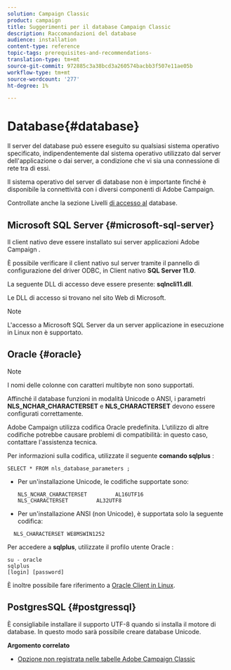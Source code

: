 ```yaml
---
solution: Campaign Classic
product: campaign
title: Suggerimenti per il database Campaign Classic
description: Raccomandazioni del database
audience: installation
content-type: reference
topic-tags: prerequisites-and-recommendations-
translation-type: tm+mt
source-git-commit: 972885c3a38bcd3a260574bacbb3f507e11ae05b
workflow-type: tm+mt
source-wordcount: '277'
ht-degree: 1%

---
```



# Database{#database}

Il server del database può essere eseguito su qualsiasi sistema operativo specificato, indipendentemente dal sistema operativo utilizzato dal server dell&#39;applicazione o dai server, a condizione che vi sia una connessione di rete tra di essi.

Il sistema operativo del server di database non è importante finché è disponibile la connettività con i diversi componenti di  Adobe Campaign.

Controllate anche la sezione Livelli [di accesso al](../../installation/using/prerequisites-of-campaign-installation-in-linux.md#database-access-layers) database.

## Microsoft SQL Server {#microsoft-sql-server}

Il client nativo deve essere installato sui server applicazioni Adobe Campaign .

È possibile verificare il client nativo sul server tramite il pannello di configurazione del driver ODBC, in Client nativo **SQL Server 11.0**.

La seguente DLL di accesso deve essere presente: **sqlncli11.dll**.

Le DLL di accesso si trovano nel sito Web di Microsoft.

>[!NOTE]
>
>L&#39;accesso a Microsoft SQL Server da un server applicazione in esecuzione in Linux non è supportato.

##  Oracle {#oracle}

>[!NOTE]
>
>I nomi delle colonne con caratteri multibyte non sono supportati.

Affinché il database funzioni in modalità Unicode o ANSI, i parametri **NLS_NCHAR_CHARACTERSET** e **NLS_CHARACTERSET** devono essere configurati correttamente.

 Adobe Campaign utilizza  codifica Oracle predefinita. L’utilizzo di altre codifiche potrebbe causare problemi di compatibilità: in questo caso, contattare l&#39;assistenza tecnica.

Per informazioni sulla codifica, utilizzate il seguente **comando sqlplus** :

```
SELECT * FROM nls_database_parameters ;
```

* Per un&#39;installazione Unicode, le codifiche supportate sono:

   ```
   NLS_NCHAR_CHARACTERSET         AL16UTF16
   NLS_CHARACTERSET         AL32UTF8
   ```

* Per un&#39;installazione ANSI (non Unicode), è supportata solo la seguente codifica:

```
  NLS_CHARACTERSET WE8MSWIN1252
```

Per accedere a **sqlplus**, utilizzate il profilo utente Oracle :

```
su - oracle 
sqlplus 
[login] [password]
```

È inoltre possibile fare riferimento a [Oracle Client in Linux](../../installation/using/installing-packages-with-linux.md#oracle-client-in-linux).

## PostgresSQL {#postgressql}

È consigliabile installare il supporto UTF-8 quando si installa il motore di database. In questo modo sarà possibile creare database Unicode.

**Argomento correlato**

* [Opzione non registrata nelle tabelle Adobe Campaign Classic](https://helpx.adobe.com/campaign/kb/unlogged-tables-classic.html)

